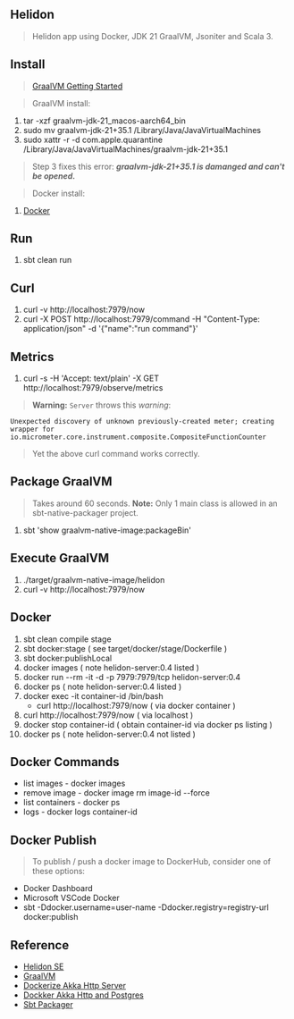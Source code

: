 Helidon
-------
>Helidon app using Docker, JDK 21 GraalVM, Jsoniter and Scala 3.

Install
-------
>[GraalVM Getting Started](https://www.graalvm.org/docs/getting-started/)

>GraalVM install:
1. tar -xzf graalvm-jdk-21_macos-aarch64_bin
2. sudo mv graalvm-jdk-21+35.1 /Library/Java/JavaVirtualMachines
3. sudo xattr -r -d com.apple.quarantine /Library/Java/JavaVirtualMachines/graalvm-jdk-21+35.1
>Step 3 fixes this error: ***graalvm-jdk-21+35.1 is damanged and can't be opened.***

> Docker install:
1. [Docker](https://docs.docker.com/get-docker/)

Run
---
1. sbt clean run

Curl
----
1. curl -v http://localhost:7979/now
2. curl -X POST http://localhost:7979/command -H "Content-Type: application/json" -d '{"name":"run command"}'

Metrics
-------
1. curl -s -H 'Accept: text/plain' -X GET http://localhost:7979/observe/metrics
>**Warning:** ```Server``` throws this *warning*:
```
Unexpected discovery of unknown previously-created meter; creating wrapper for io.micrometer.core.instrument.composite.CompositeFunctionCounter
```
>Yet the above curl command works correctly.

Package GraalVM
---------------
>Takes around 60 seconds. **Note:** Only 1 main class is allowed in an sbt-native-packager project.
1. sbt 'show graalvm-native-image:packageBin'

Execute GraalVM
---------------
1. ./target/graalvm-native-image/helidon
2. curl -v http://localhost:7979/now

Docker
------
1. sbt clean compile stage
2. sbt docker:stage  ( see target/docker/stage/Dockerfile )
3. sbt docker:publishLocal
4. docker images  ( note helidon-server:0.4 listed )
5. docker run --rm -it -d -p 7979:7979/tcp helidon-server:0.4
6. docker ps  ( note helidon-server:0.4 listed )
7. docker exec -it container-id /bin/bash
   * curl http://localhost:7979/now  ( via docker container )
8. curl http://localhost:7979/now ( via localhost )
9. docker stop container-id  ( obtain container-id via docker ps listing )
10. docker ps  ( note helidon-server:0.4 not listed )

Docker Commands
---------------
* list images - docker images
* remove image - docker image rm image-id --force
* list containers - docker ps
* logs - docker logs container-id

Docker Publish
--------------
>To publish / push a docker image to DockerHub, consider one of these options:
* Docker Dashboard
* Microsoft VSCode Docker
* sbt -Ddocker.username=user-name -Ddocker.registry=registry-url docker:publish

Reference
---------
* [Helidon SE](https://helidon.io/docs/v4/#/se/introduction)
* [GraalVM](https://www.graalvm.org/docs/introduction/)
* [Dockerize Akka Http Server](https://www.freecodecamp.org/news/how-to-dockerise-a-scala-and-akka-http-application-the-easy-way-23310fc880fa/)
* [Dockker Akka Http and Postgres](https://faun.pub/docker-wonderland-akka-http-server-and-postgres-db-962b971ff28a)
* [Sbt Packager](https://www.scala-sbt.org/sbt-native-packager/formats/graalvm-native-image.html)
